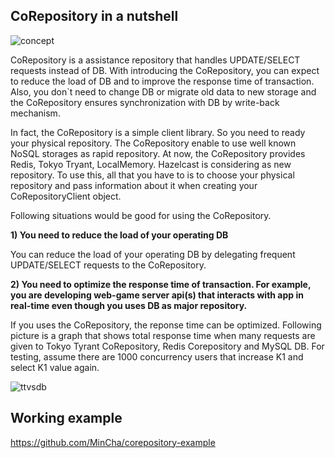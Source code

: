## CoRepository in a nutshell
![concept](http://good-samples.googlecode.com/files/corepository-concept.gif)

CoRepository is a assistance repository that handles UPDATE/SELECT requests instead of DB. With introducing the CoRepository, you can expect to reduce the load of DB and to improve the response time of transaction. Also, you don`t need to change DB or migrate old data to new storage and the CoRepository ensures synchronization with DB by write-back mechanism.

In fact, the CoRepository is a simple client library. So you need to ready your physical repository. The CoRepository enable to use well known NoSQL storages as rapid repository. At now, the CoRepository provides Redis, Tokyo Tryant, LocalMemory. Hazelcast is considering as new repository. To use this, all that you have to is to choose your physical repository and pass information about it when creating your CoRepositoryClient object. 

Following situations would be good for using the CoRepository.

**1) You need to reduce the load of your operating DB**

You can reduce the load of your operating DB by delegating frequent UPDATE/SELECT requests to the CoRepository.

**2) You need to optimize the response time of transaction. For example, you are developing web-game server api(s) that interacts with app in real-time even though you uses DB as major repository.**

If you uses the CoRepository, the reponse time can be optimized. Following picture is a graph that shows total response time when many requests are given to Tokyo Tyrant CoRepository, Redis Corepository and MySQL DB. For testing, assume there are 1000 concurrency users that increase K1 and select K1 value again.

![ttvsdb](http://good-samples.googlecode.com/files/tt-vs-db4.gif)

## Working example
https://github.com/MinCha/corepository-example 
